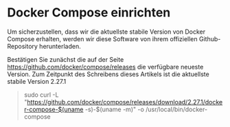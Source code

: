 # Docker Compose einrichten

Um sicherzustellen, dass wir die aktuellste stabile Version von Docker Compose erhalten, werden wir diese Software von ihrem offiziellen Github-Repository herunterladen.

Bestätigen Sie zunächst die auf der Seite https://github.com/docker/compose/releases die verfügbare neueste Version. Zum Zeitpunkt des Schreibens dieses Artikels ist die aktuellste stabile Version 2.27.1

> sudo curl -L "https://github.com/docker/compose/releases/download/2.27.1/docker-compose-$(uname -s)-$(uname -m)" -o /usr/local/bin/docker-compose
